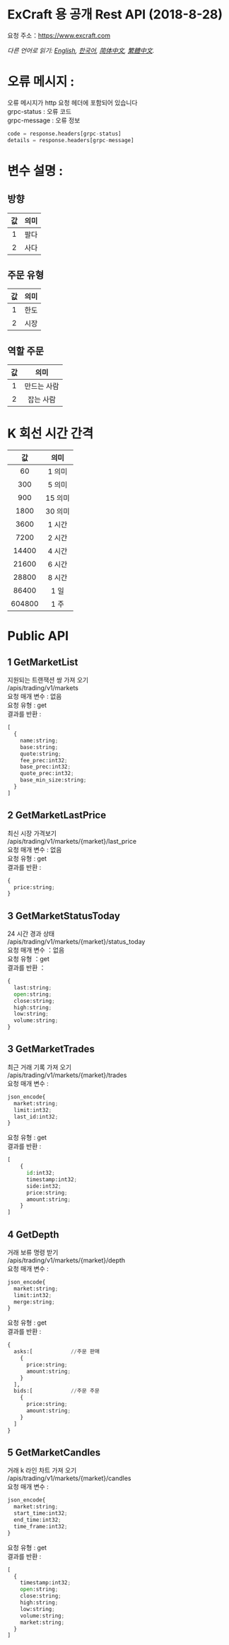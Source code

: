 # ExCraft 용 공개 Rest API (2018-8-28)
요청 주소：https://www.excraft.com

*다른 언어로 읽기: [English](README.md), [한국어](README.ko.md), [简体中文](README.zh-cn.md), [繁體中文](README.zh-hk.md).*

# 오류 메시지 :
오류 메시지가 http 요청 헤더에 포함되어 있습니다 <br>
grpc-status : 오류 코드 <br>
grpc-message : 오류 정보 <br>
```python
code = response.headers[grpc-status]
details = response.headers[grpc-message]
```

# 변수 설명 :
## 방향
| 값	| 의미 |
| :-----: | :-------: |
| 1	| 팔다 |
| 2	| 사다 |

## 주문 유형
| 값	| 의미 |
| :-----: | :-------: |
| 1	| 한도 |
| 2	| 시장 |

## 역할 주문
| 값	| 의미 |
| :-----: | :-------: |
| 1	| 만드는 사람 |
| 2	| 잡는 사람 |

# K 회선 시간 간격
| 값	| 의미 |
| :-----: | :-------: |
| 60	| 1 의미  |
| 300	| 5 의미  | 
| 900	| 15 의미 |
| 1800	| 30 의미 |
| 3600	| 1 시간  |
| 7200	| 2 시간  |
| 14400	| 4 시간  |
| 21600	| 6 시간  |
| 28800	| 8 시간  |
| 86400	| 1 일    |
| 604800| 1 주    |

# Public API
## 1 GetMarketList
지원되는 트랜잭션 쌍 가져 오기 <br>
/apis/trading/v1/markets<br>
요청 매개 변수 : 없음 <br>
요청 유형 : get <br>
결과를 반환 : <br>
```python
[
  {
    name:string;
    base:string;
    quote:string;
    fee_prec:int32;
    base_prec:int32;
    quote_prec:int32;
    base_min_size:string;
  }
]
```

## 2 GetMarketLastPrice
최신 시장 가격보기 <br>
/apis/trading/v1/markets/{market}/last_price<br>
요청 매개 변수 : 없음 <br>
요청 유형 : get <br>
결과를 반환 : <br>
```python
{
  price:string;
}
```
## 3 GetMarketStatusToday
24 시간 경과 상태<br>
/apis/trading/v1/markets/{market}/status_today<br>
요청 매개 변수 ：없음 <br>
요청 유형 ：get<br>
결과를 반환 ：<br>
```python
{
  last:string;
  open:string;
  close:string;
  high:string;
  low:string;
  volume:string;
}
```

## 3 GetMarketTrades
최근 거래 기록 가져 오기 <br>
/apis/trading/v1/markets/{market}/trades<br>
요청 매개 변수 : <br>
```python
json_encode{
  market:string;
  limit:int32;
  last_id:int32;
}
```
요청 유형 : get <br>
결과를 반환 : <br>
```python
[
    {
      id:int32;
      timestamp:int32;
      side:int32;
      price:string;
      amount:string;
    }
]
```

## 4 GetDepth
거래 보류 명령 받기 <br>
/apis/trading/v1/markets/{market}/depth<br>
요청 매개 변수 : <br>
```python
json_encode{
  market:string;
  limit:int32;
  merge:string;
}
```
요청 유형 : get <br>
결과를 반환 : <br>
```python
{
  asks:[            //주문 판매
    {
      price:string;
      amount:string;
    }
  ],
  bids:[            //주문 주문
    {
      price:string;
      amount:string;
    }
  ]
}
```


## 5 GetMarketCandles
거래 k 라인 차트 가져 오기 <br>
/apis/trading/v1/markets/{market}/candles<br>
요청 매개 변수 : <br>
```python
json_encode{
  market:string;
  start_time:int32;
  end_time:int32;
  time_frame:int32;
}
```
요청 유형 : get <br>
결과를 반환 : <br>
```python
[
  {
    timestamp:int32;
    open:string;
    close:string;
    high:string;
    low:string;
    volume:string;
    market:string;
  }
]
```
